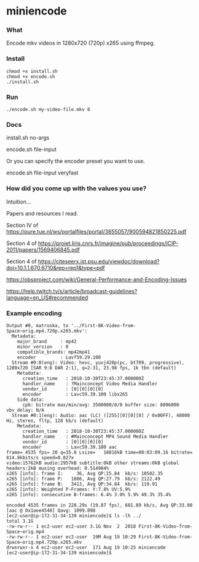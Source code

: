 # miniencode

### What

Encode mkv videos in 1280x720 (720p) x265 using ffmpeg.

### Install

```
chmod +x install.sh
chmod +x encode.sh
./install.sh
```

### Run

```
./encode.sh my-video-file.mkv 8
```

### Docs

install.sh no-args  

encode.sh file-input   

Or you can specify the encoder preset you want to use.  

encode.sh file-input veryfast  

### How did you come up with the values you use?

Intuition...

Papers and resources I read.

Section IV of https://pure.tue.nl/ws/portalfiles/portal/3855057/900594821850225.pdf  

Section 4 of https://projet.liris.cnrs.fr/imagine/pub/proceedings/ICIP-2011/papers/1569406845.pdf  

Section 4 of https://citeseerx.ist.psu.edu/viewdoc/download?doi=10.1.1.670.6710&rep=rep1&type=pdf  

https://obsproject.com/wiki/General-Performance-and-Encoding-Issues  

https://help.twitch.tv/s/article/broadcast-guidelines?language=en_US#recommended  

### Example encoding

```
Output #0, matroska, to '../First-8K-Video-from-Space~orig.mp4.720p.x265.mkv':
  Metadata:
    major_brand     : mp42
    minor_version   : 0
    compatible_brands: mp42mp41
    encoder         : Lavf59.29.100
  Stream #0:0(eng): Video: hevc, yuvj420p(pc, bt709, progressive), 1280x720 [SAR 9:8 DAR 2:1], q=2-31, 23.98 fps, 1k tbn (default)
    Metadata:
      creation_time   : 2018-10-30T23:45:37.000000Z
      handler_name    : ?Mainconcept Video Media Handler
      vendor_id       : [0][0][0][0]
      encoder         : Lavc59.39.100 libx265
    Side data:
      cpb: bitrate max/min/avg: 3500000/0/0 buffer size: 8096000 vbv_delay: N/A
  Stream #0:1(eng): Audio: aac (LC) ([255][0][0][0] / 0x00FF), 48000 Hz, stereo, fltp, 128 kb/s (default)
    Metadata:
      creation_time   : 2018-10-30T23:45:37.000000Z
      handler_name    : #Mainconcept MP4 Sound Media Handler
      vendor_id       : [0][0][0][0]
      encoder         : Lavc59.39.100 aac
frame= 4535 fps= 20 q=35.8 Lsize=   18816kB time=00:03:09.16 bitrate= 814.8kbits/s speed=0.827x
video:15762kB audio:2957kB subtitle:0kB other streams:0kB global headers:2kB muxing overhead: 0.514984%
x265 [info]: frame I:     36, Avg QP:25.84  kb/s: 10502.35
x265 [info]: frame P:   1086, Avg QP:27.79  kb/s: 2122.49
x265 [info]: frame B:   3413, Avg QP:34.84  kb/s: 119.91
x265 [info]: Weighted P-Frames: Y:7.8% UV:5.9%
x265 [info]: consecutive B-frames: 6.4% 3.0% 5.9% 49.3% 35.4%

encoded 4535 frames in 228.29s (19.87 fps), 681.89 kb/s, Avg QP:33.08
[aac @ 0x1aee4540] Qavg: 1099.898
[ec2-user@ip-172-31-34-139 miniencode]$ ls -lh ../
total 3.1G
-rw-rw-r-- 1 ec2-user ec2-user 3.1G Nov  2  2018 First-8K-Video-from-Space~orig.mp4
-rw-rw-r-- 1 ec2-user ec2-user  19M Aug 19 10:29 First-8K-Video-from-Space~orig.mp4.720p.x265.mkv
drwxrwxr-x 4 ec2-user ec2-user  171 Aug 19 10:25 miniencode
[ec2-user@ip-172-31-34-139 miniencode]$
```

